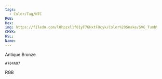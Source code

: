 ```yaml
---
tags:
  - Color/Tag/NTC
RGB:
Hex:
img: https://filedn.com/l0hpzxl1f01yT7GHxtF8cyk/Color%20Snake/SVG_Tumb%20Mass%20No%20Name/704A07.svg
CMYK:
HSL:
Name:
---
```

Antique Bronze
```palette
#704A07
```
RGB
